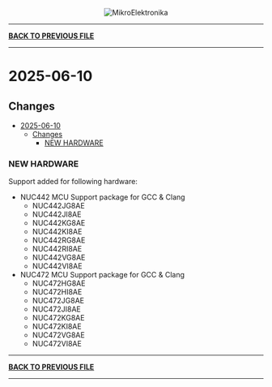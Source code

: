 <p align="center">
  <img src="http://www.mikroe.com/img/designs/beta/logo_small.png?raw=true" alt="MikroElektronika"/>
</p>

---

**[BACK TO PREVIOUS FILE](../changelog.md)**

---

# 2025-06-10

## Changes

- [2025-06-10](#2025-06-10)
  - [Changes](#changes)
    - [NEW HARDWARE](#new-hardware)

### NEW HARDWARE

Support added for following hardware:

+ NUC442 MCU Support package for GCC & Clang
  + NUC442JG8AE
  + NUC442JI8AE
  + NUC442KG8AE
  + NUC442KI8AE
  + NUC442RG8AE
  + NUC442RI8AE
  + NUC442VG8AE
  + NUC442VI8AE
+ NUC472 MCU Support package for GCC & Clang
  + NUC472HG8AE
  + NUC472HI8AE
  + NUC472JG8AE
  + NUC472JI8AE
  + NUC472KG8AE
  + NUC472KI8AE
  + NUC472VG8AE
  + NUC472VI8AE

---

**[BACK TO PREVIOUS FILE](../changelog.md)**

---
